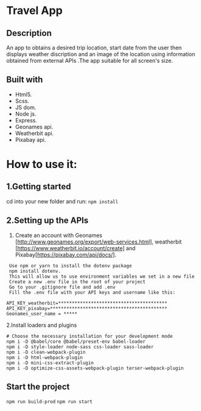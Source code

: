 # Travel App

## Description
An app to obtains a desired trip location, start date  from the user then displays weather discription  and an image of the location using information obtained from external APIs .The app suitable for all screen's size.

## Built with
* Html5.
* Scss.
* JS dom.
* Node js.
* Express.
* Geonames api.
* Weatherbit api.
* Pixabay api.

# How to use it:
## 1.Getting started

cd into your new folder and run:
`npm install`

## 2.Setting up the APIs

1. Create an account with Geonames [http://www.geonames.org/export/web-services.html],
   weatherbit [https://www.weatherbit.io/account/create] and Pixabay[https://pixabay.com/api/docs/].

```
 Use npm or yarn to install the dotenv package 
 npm install dotenv.
 This will allow us to use environment variables we set in a new file
 Create a new .env file in the root of your project
 Go to your .gitignore file and add .env
 Fill the .env file with your API keys and username like this:

```
```
API_KEY_weatherbit=****************************************
API_KEY_pixabay=*******************************************
Geonames_user_name = *****
```


 2.Install loaders and plugins

```
# Choose the necessary installation for your development mode
npm i -D @babel/core @babel/preset-env babel-loader
npm i -D style-loader node-sass css-loader sass-loader
npm i -D clean-webpack-plugin
npm i -D html-webpack-plugin
npm i -D mini-css-extract-plugin
npm i -D optimize-css-assets-webpack-plugin terser-webpack-plugin
```

## Start the project

`npm run build-prod`
`npm run start`

